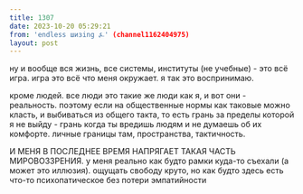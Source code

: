 ```yaml
---
title: 1307
date: 2023-10-20 05:29:21
from: 'endless шизing ⍼' (channel1162404975)
layout: post
---
```


ну и вообще вся жизнь, все системы, институты (не учебные) - это всё игра. игра это всё что меня окружает. я так это воспринимаю.

кроме людей. все люди это такие же люди как я, и вот они - реальность. поэтому если на общественные нормы как таковые можно класть, и выбиваться из общего такта, то есть грань за пределы которой я не выйду - грань когда ты вредишь людям и не думаешь об их комфорте. личные границы там, пространства, тактичность.

И МЕНЯ В ПОСЛЕДНЕЕ ВРЕМЯ НАПРЯГАЕТ ТАКАЯ ЧАСТЬ МИРОВОЗЗРЕНИЯ. у меня реально как будто рамки куда-то съехали (а может это иллюзия). ощущать свободу круто, но как будто здесь есть что-то психопатическое без потери эмпатийности
